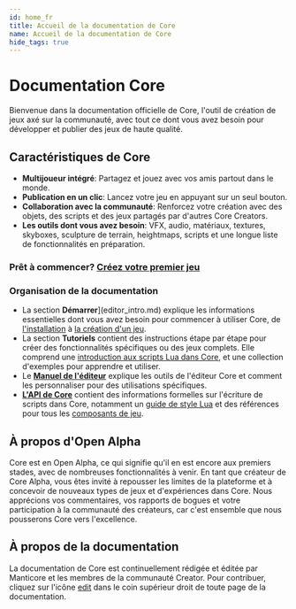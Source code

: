 ```yaml
---
id: home_fr
title: Accueil de la documentation de Core
name: Accueil de la documentation de Core
hide_tags: true
---
```


# Documentation Core

Bienvenue dans la documentation officielle de Core, l'outil de création de jeux axé sur la communauté, avec tout ce dont vous avez besoin pour développer et publier des jeux de haute qualité.

## Caractéristiques de Core

- **Multijoueur intégré**: Partagez et jouez avec vos amis partout dans le monde.
- **Publication en un clic**: Lancez votre jeu en appuyant sur un seul bouton.
- **Collaboration avec la communauté**: Renforcez votre création avec des objets, des scripts et des jeux partagés par d'autres Core Creators.
- **Les outils dont vous avez besoin**: VFX, audio, matériaux, textures, skyboxes, sculpture de terrain, heightmaps, scripts et une longue liste de fonctionnalités en préparation.

### Prêt à commencer? [Créez votre premier jeu](my_first_multiplayer_game.md)

### Organisation de la documentation

- La section **Démarrer**](editor_intro.md) explique les informations essentielles dont vous avez besoin pour commencer à utiliser Core, de [l'installation](installing_core.md) à [la création d'un jeu](my_first_multiplayer_game.md).
- La section **Tutoriels** contient des instructions étape par étape pour créer des fonctionnalités spécifiques ou des jeux complets. Elle comprend une [introduction aux scripts Lua dans Core](lua_basics_lightbulb.md), et une collection d'exemples pour apprendre et utiliser.
- Le [**Manuel de l'éditeur**](editor_intro.md) explique les outils de l'éditeur Core et comment les personnaliser pour des utilisations spécifiques.
- [**L'API de Core**](api/index.md) contient des informations formelles sur l'écriture de scripts dans Core, notamment un [guide de style Lua](lua_style_guide.md) et des références pour tous les [composants de jeu](components.md).

## À propos d'Open Alpha

Core est en Open Alpha, ce qui signifie qu'il en est encore aux premiers stades, avec de nombreuses fonctionnalités à venir. En tant que créateur de Core Alpha, vous êtes invité à repousser les limites de la plateforme et à concevoir de nouveaux types de jeux et d'expériences dans Core. Nous apprécions vos commentaires, vos rapports de bogues et votre participation à la communauté des créateurs, car c'est ensemble que nous pousserons Core vers l'excellence.

## À propos de la documentation

La documentation de Core est continuellement rédigée et éditée par Manticore et les membres de la communauté Creator. Pour contribuer, cliquez sur l'icône <a href="#" title="Edit this page" class="md-icon">edit</a> dans le coin supérieur droit de toute page de la documentation.
